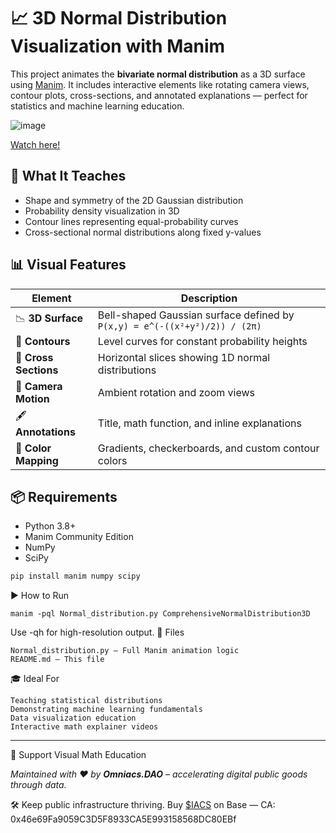 # 📈 3D Normal Distribution Visualization with Manim

This project animates the **bivariate normal distribution** as a 3D surface using [Manim](https://www.manim.community/). It includes interactive elements like rotating camera views, contour plots, cross-sections, and annotated explanations — perfect for statistics and machine learning education.

![image](https://github.com/user-attachments/assets/85b88808-2ba8-4918-b541-112ecbb62c81)

[Watch here!]()

## 🧠 What It Teaches

- Shape and symmetry of the 2D Gaussian distribution
- Probability density visualization in 3D
- Contour lines representing equal-probability curves
- Cross-sectional normal distributions along fixed y-values

## 📊 Visual Features

| Element         | Description |
|-----------------|-------------|
| 📉 **3D Surface**     | Bell-shaped Gaussian surface defined by `P(x,y) = e^(-((x²+y²)/2)) / (2π)` |
| 🎯 **Contours**       | Level curves for constant probability heights |
| 🔴 **Cross Sections** | Horizontal slices showing 1D normal distributions |
| 🎥 **Camera Motion**  | Ambient rotation and zoom views |
| 🖋️ **Annotations**    | Title, math function, and inline explanations |
| 🎨 **Color Mapping**  | Gradients, checkerboards, and custom contour colors |

## 📦 Requirements

- Python 3.8+
- Manim Community Edition
- NumPy
- SciPy

```bash
pip install manim numpy scipy
```

▶️ How to Run

```
manim -pql Normal_distribution.py ComprehensiveNormalDistribution3D
```
Use -qh for high-resolution output.
📁 Files

    Normal_distribution.py — Full Manim animation logic
    README.md — This file

🎓 Ideal For

    Teaching statistical distributions
    Demonstrating machine learning fundamentals
    Data visualization education
    Interactive math explainer videos


---
🤝 Support Visual Math Education

*Maintained with ❤️ by **Omniacs.DAO** – accelerating digital public goods through data.*

🛠️ Keep public infrastructure thriving. Buy [$IACS](http://dexscreener.com/base/0xd4d742cc8f54083f914a37e6b0c7b68c6005a024) on Base — CA: 0x46e69Fa9059C3D5F8933CA5E993158568DC80EBf

